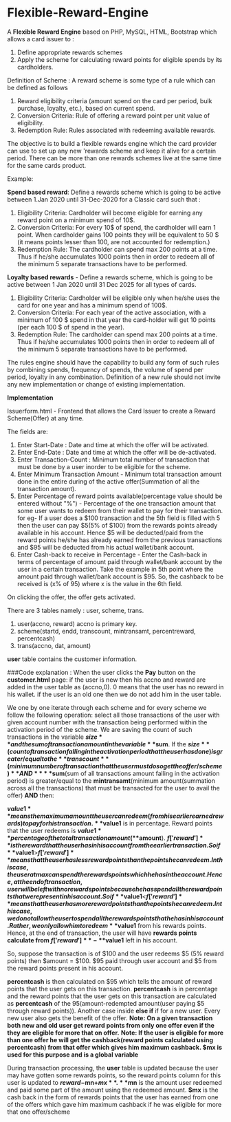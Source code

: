 # Flexible-Reward-Engine

A **Flexible Reward Engine** based on PHP, MySQL, HTML, Bootstrap which allows a card issuer to :

1. Define appropriate rewards schemes 
2. Apply the scheme for calculating reward points for eligible spends by its cardholders.

Definition of Scheme : 
A reward scheme is some type of a rule which can be defined as follows
1. Reward eligibility criteria (amount spend on the card per period, bulk purchase, loyalty, etc.), based on current spend.
2. Conversion Criteria: Rule of offering a reward point per unit value of eligibility.
3. Redemption Rule: Rules associated with redeeming available rewards.


The objective is to build a flexible rewards engine which the card provider can use to set up any new 'rewards scheme and keep it alive for a certain period. There can be more than one rewards schemes live at the same time for the same cards product.

Example:

**Spend based reward**: Define a rewards scheme which is going to be active between 1.Jan 2020 until 31-Dec-2020 for a Classic card such that : 
1. Eligibility Criteria: Cardholder will become eligible for earning any reward point on a minimum spend of 10$.
2. Conversion Criteria: For every 10$ of spend, the cardholder will earn 1 point. When cardholder gains 100 points they will be equivalent to 50 $ (it	means points lesser than 100, are not accounted for redemption.)
3. Redemption Rule: The cardholder can spend max 200 points at a time. Thus if he/she
accumulates 1000 points then in order to redeem all of the minimum 5 separate transactions have to be performed.




**Loyalty based rewards** - Define a rewards scheme, which is going to be active between 1 Jan 2020 until	31 Dec 2025	for all types of cards.
1. Eligibility Criteria: Cardholder will be eligible only when he/she uses the card for one year and has a minimum spend of 100$.
2. Conversion Criteria: For each year of the active association, with a minimum of 100 $ spend in that year the card-holder will get 10 points (per each 100 $ of spend in the year).
3. Redemption Rule: The cardholder can spend max 200 points at a time. Thus if he/she
accumulates 1000 points then in order to redeem all of the minimum 5 separate transactions have to be performed.

The rules engine should have the capability to build any form of such rules by combining spends, frequency of spends, the volume of spend per period, loyalty in any combination. Definition of a new rule should not invite any new implementation or change of existing implementation.


**Implementation**

Issuerform.html - Frontend that allows the Card Issuer to create a Reward Scheme(Offer) at any time.

The fields are: 
1. Enter Start-Date : Date and time at which the offer will be activated.
2. Enter End-Date : Date and time at which the offer will be de-activated.
3. Enter Transaction-Count : Minimum total number of transaction that must be done by a user inorder to be eligible for the           scheme.
4. Enter Minimum Transaction Amount - Minimum total transaction amount done in the entire during of the active offer(Summation of all the transaction amount).
5. Enter Percentage of reward points available(percentage value should be entered without "%") - Percentage of the one transaction amount that some user wants to redeem from their wallet to pay for their transaction. for eg- If a user does a $100 transaction and the 5th field is filled with 5 then the user can pay $5(5% of $100) from the rewards points already available in his account. Hence $5 will be deducted/paid from the reward points he/she has already earned from the previous transactions and $95 will be deducted from his actual wallet/bank account.
6. Enter Cash-back to receive in Percentage - Enter the Cash-back in terms of percentage of amount paid through wallet/bank account by the user in a certain transaction. Take the example in 5th point where the amount paid through wallet/bank account is $95. So, the cashback to be received is (x% of 95) where x is the value in the 6th field.

On clicking the offer, the offer gets activated.

There are 3 tables namely : user, scheme, trans.

1. user(accno, reward)  accno is primary key.
2. scheme(startd, endd, transcount, mintransamt, percentreward, percentcash)
3. trans(accno, dat, amount)

**user** table contains the customer information.

###Code explanation : 
When the user clicks the **Pay** button on the **customer.html** page:
  if the user is new then his accno and reward are added in the user table as (accno,0). 0 means that the user has no reward in     his wallet.
  if the user is an old one then we do not add him in the user table.
  
We one by one iterate through each scheme and for every scheme we follow the following operation:
  select all those transactions of the user with given account number with the transaction being performed within the activation period of the scheme. We are saving the count of such transactions in the variable **$size** and the sum of transaction amount in the variable **$sum**.
 If the **$size**(count of transaction falling in the activation period that the user has done) is greater/equal to the **transcount**(minimum number of transaction that the user must do so get the offer/scheme) **AND** **$sum**(sum of all transactions amount falling in the activation period) is greater/equal to the **mintransamt**(minimum amount(summation across all the transactions) that must be transacted for the user to avail the offer) **AND** then:
 
 **$value1** means the maximum amount the user can redeem(from his earlier earned rewards) to pay for his transaction.
 **$value1** is in percentage. Reward points that the user redeems is **$value1** percentage of the total transaction amount(**$amount**).
**$f['reward']** is the reward that the user has in his account from the earlier transaction.
So if **$value1**>**$f['reward']** means that the user has less reward points than the points he can redeem.
  In this case, the user at max can spend the rewards points which he has in the account. Hence, at the end of transaction, user will be left with no rewards points because he has spend all the reward points that were present in his account.
So if **$value1**<**$f['reward']** means that the user has more reward points than the points he can redeem.
  In this case, we do not allow the user to spend all the rewards points that he has in his account. Rather, we only allow him to redeem **$value1** from his rewards points. Hence, at the end of transaction, the user will have **rewards points calculate from $f['reward']**-**$value1** left in his account.
  
  So, suppose the transaction is of $100 and the user redeems $5 (5% reward points) then $amount = $100. $95 paid through user account and $5 from the reward points present in his account.
  
  **percentcash** is then calculated on $95 which tells the amount of reward points that the user gets on this transaction.
 **percentcash** is in percentage and the reward points that the user gets on this transaction are calculated as **percentcash** of the $95($amount-redempted amount(user paying $5 through reward points)).
 Another case inside **else if** if for a new user. Every new user also gets the benefit of the offer.
 **Note: On a given transaction both new and old user get reward points from only one offer even if the they are eligible for more that on offer.**
 **Note: If the user is eligible for more than one offer he will get the cashback(reward points calculated using percentcash) from that offer which gives him maximum cashback. $mx is used for this purpose and is a global variable**
 
During transaction processing, the **user** table is updated because the user may have gotten some rewards points, so the reward points column for this user is updated to **$reward-$mn+$mx**. **$mn** is the amount user redeemed and paid some part of the amount using the redeemed amount. **$mx** is the cash back in the form of rewards points that the user has earned from one of the offers which gave him maximum cashback if he was eligible for more that one offer/scheme
 

 
  
